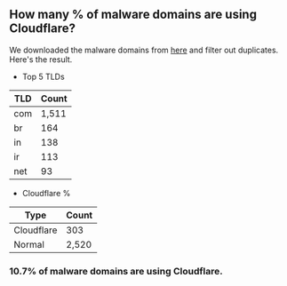 ## How many % of malware domains are using Cloudflare?


We downloaded the malware domains from [here](https://urlhaus.abuse.ch) and filter out duplicates.
Here's the result.


[//]: # (start replacement)


- Top 5 TLDs

| TLD | Count |
| --- | --- |
| com | 1,511 |
| br | 164 |
| in | 138 |
| ir | 113 |
| net | 93 |


- Cloudflare %

| Type | Count |
| --- | --- |
| Cloudflare | 303 |
| Normal | 2,520 |


### 10.7% of malware domains are using Cloudflare.